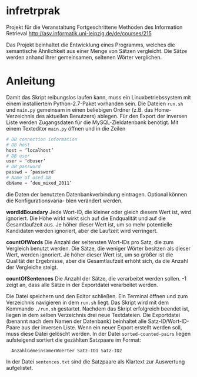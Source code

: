 # infretrprak
Projekt für die Veranstaltung Fortgeschrittene Methoden des Information Retrieval http://asv.informatik.uni-leipzig.de/de/courses/215

Das Projekt beinhaltet die Entwicklung eines Programms, welches die semantische Ähnlichkeit aus einer Menge von Sätzen vergleicht. Die Sätze werden anhand ihrer gemeinsamen, seltenen Wörter verglichen.

# Anleitung

Damit das Skript reibungslos laufen kann, muss ein Linuxbetriebssystem mit einem installiertem
Python-2.7-Paket vorhanden sein. Die Dateien `run.sh` und `main.py` gemeinsam in einen beliebigen
Ordner (z.B. das Home-Verzeichnis des aktuellen Benutzers) ablegen. Für den Export der inversen
Liste werden Zugangsdaten für die MySQL-Zieldatenbank benötigt. Mit einem Texteditor `main.py`
öffnen und in die Zeilen
```python
# DB connection information
# DB host
host = ’localhost’
# DB user
user = ’dbuser’
# DB password
passwd = ’password’
# Name of used DB
dbName = ’deu_mixed_2011’
```
die Daten der benutzten Datenbankverbindung eintragen. Optional können die Konfigurationsvaria-
blen verändert werden.

__wordIdBoundary__ Jede Wort-ID, die kleiner oder gleich diesem Wert ist, wird ignoriert. Die Höhe wirkt
wirkt sich auf die Endqualität und auf die Gesamtlaufzeit aus. Je höher dieser Wert ist, um
so mehr potentielle Kandidaten werden ignoriert, aber die Laufzeit wird verringert.

__countOfWords__ Die Anzahl der seltensten Wort-IDs pro Satz, die zum Vergleich benutzt werden. Die
Sätze, die weniger Wörter besitzen als dieser Wert, werden ignoriert. Je höher dieser Wert
ist, um so größer ist die Qualität der Ergebnisse, aber die Gesamtlaufzeit erhöht sich, da die
Anzahl der Vergleiche steigt.

__countOfSentences__ Die Anzahl der Sätze, die verarbeitet werden sollen. -1 zeigt an, dass alle Sätze
in der Exportdatei verarbeitet werden.

Die Datei speichern und den Editor schließen. Ein Terminal öffnen und zum Verzeichnis navigieren in
dem `run.sh` liegt. Das Skript wird mit dem Kommando `./run.sh` gestartet.
Nachdem das Skript erfolgreich beendet ist, liegen in dem selben Verzeichnis drei neue Textdateien.
Die Exportdatei (benannt nach dem Namen der Datenbank) beinhaltet alle Satz-ID/Wort-ID-Paare
aus der inversen Liste. Wenn ein neuer Export erstellt werden soll, muss diese Datei gelöscht werden.
In der Datei `sorted-counted-pairs` liegen aufsteigend sortiert die gezählten Satzpaare im Format:
```
  AnzahlGemeinsamerWoerter Satz-ID1 Satz-ID2
```
In der Datei `sentences.txt` sind die Satzpaare als Klartext zur Auswertung aufgelistet.
